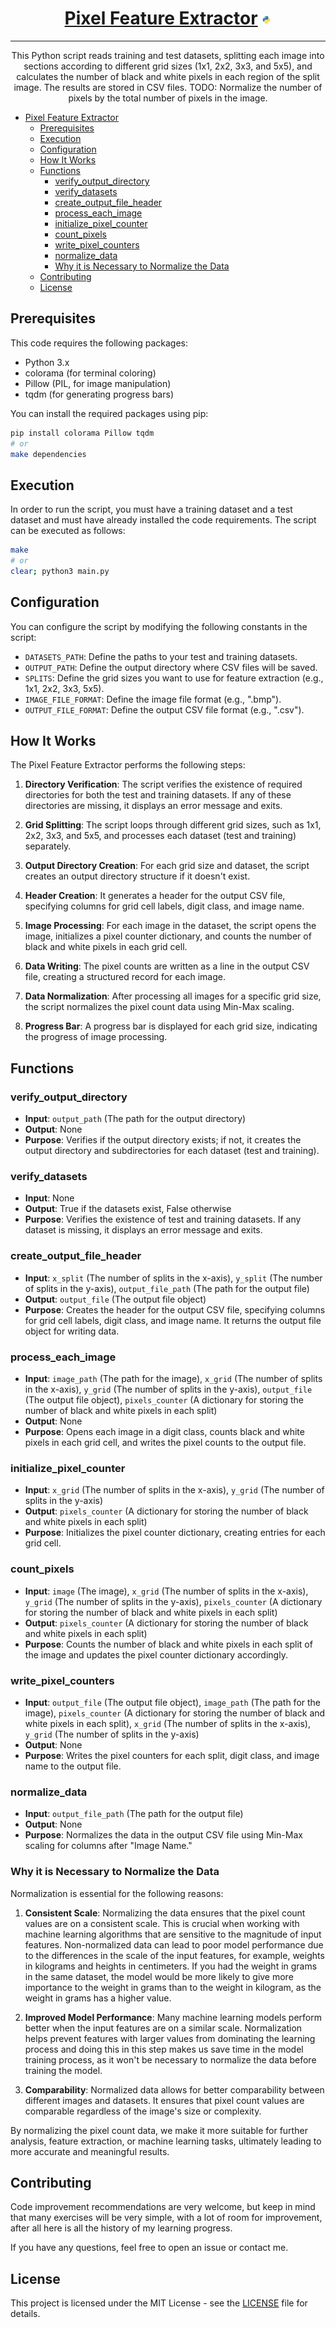 <div align="center">
  
# [Pixel Feature Extractor](https://github.com/BrenoFariasdaSilva/University/tree/main/Artificial%20Intelligence/Work%2001%20-%20Pixel%20Feature%20Extraction%20) <img src="https://github.com/devicons/devicon/blob/master/icons/python/python-original.svg"  width="3%" height="3%">

</div>

<div align="center">
  
---

This Python script reads training and test datasets, splitting each image into sections according to different grid sizes (1x1, 2x2, 3x3, and 5x5), and calculates the number of black and white pixels in each region of the split image. The results are stored in CSV files.
TODO: Normalize the number of pixels by the total number of pixels in the image.

</div>

- [Pixel Feature Extractor ](#pixel-feature-extractor-)
	- [Prerequisites](#prerequisites)
	- [Execution](#execution)
	- [Configuration](#configuration)
	- [How It Works](#how-it-works)
	- [Functions](#functions)
		- [verify\_output\_directory](#verify_output_directory)
		- [verify\_datasets](#verify_datasets)
		- [create\_output\_file\_header](#create_output_file_header)
		- [process\_each\_image](#process_each_image)
		- [initialize\_pixel\_counter](#initialize_pixel_counter)
		- [count\_pixels](#count_pixels)
		- [write\_pixel\_counters](#write_pixel_counters)
		- [normalize\_data](#normalize_data)
		- [Why it is Necessary to Normalize the Data](#why-it-is-necessary-to-normalize-the-data)
	- [Contributing](#contributing)
	- [License](#license)


## Prerequisites
This code requires the following packages:
- Python 3.x
- colorama (for terminal coloring)
- Pillow (PIL, for image manipulation)
- tqdm (for generating progress bars)

You can install the required packages using pip:

```bash
pip install colorama Pillow tqdm
# or
make dependencies
```

## Execution
In order to run the script, you must have a training dataset and a test dataset and must have already installed the code requirements. The script can be executed as follows:

```bash
make
# or
clear; python3 main.py
```

## Configuration

You can configure the script by modifying the following constants in the script:

- `DATASETS_PATH`: Define the paths to your test and training datasets.
- `OUTPUT_PATH`: Define the output directory where CSV files will be saved.
- `SPLITS`: Define the grid sizes you want to use for feature extraction (e.g., 1x1, 2x2, 3x3, 5x5).
- `IMAGE_FILE_FORMAT`: Define the image file format (e.g., ".bmp").
- `OUTPUT_FILE_FORMAT`: Define the output CSV file format (e.g., ".csv").

## How It Works

The Pixel Feature Extractor performs the following steps:

1. **Directory Verification**: The script verifies the existence of required directories for both the test and training datasets. If any of these directories are missing, it displays an error message and exits.

2. **Grid Splitting**: The script loops through different grid sizes, such as 1x1, 2x2, 3x3, and 5x5, and processes each dataset (test and training) separately.

3. **Output Directory Creation**: For each grid size and dataset, the script creates an output directory structure if it doesn't exist.

4. **Header Creation**: It generates a header for the output CSV file, specifying columns for grid cell labels, digit class, and image name.

5. **Image Processing**: For each image in the dataset, the script opens the image, initializes a pixel counter dictionary, and counts the number of black and white pixels in each grid cell.

6. **Data Writing**: The pixel counts are written as a line in the output CSV file, creating a structured record for each image.

7. **Data Normalization**: After processing all images for a specific grid size, the script normalizes the pixel count data using Min-Max scaling.

8. **Progress Bar**: A progress bar is displayed for each grid size, indicating the progress of image processing.

## Functions

### verify_output_directory

- **Input**: `output_path` (The path for the output directory)
- **Output**: None
- **Purpose**: Verifies if the output directory exists; if not, it creates the output directory and subdirectories for each dataset (test and training).

### verify_datasets

- **Input**: None
- **Output**: True if the datasets exist, False otherwise
- **Purpose**: Verifies the existence of test and training datasets. If any dataset is missing, it displays an error message and exits.

### create_output_file_header

- **Input**: `x_split` (The number of splits in the x-axis), `y_split` (The number of splits in the y-axis), `output_file_path` (The path for the output file)
- **Output**: `output_file` (The output file object)
- **Purpose**: Creates the header for the output CSV file, specifying columns for grid cell labels, digit class, and image name. It returns the output file object for writing data.

### process_each_image

- **Input**: `image_path` (The path for the image), `x_grid` (The number of splits in the x-axis), `y_grid` (The number of splits in the y-axis), `output_file` (The output file object), `pixels_counter` (A dictionary for storing the number of black and white pixels in each split)
- **Output**: None
- **Purpose**: Opens each image in a digit class, counts black and white pixels in each grid cell, and writes the pixel counts to the output file.

### initialize_pixel_counter

- **Input**: `x_grid` (The number of splits in the x-axis), `y_grid` (The number of splits in the y-axis)
- **Output**: `pixels_counter` (A dictionary for storing the number of black and white pixels in each split)
- **Purpose**: Initializes the pixel counter dictionary, creating entries for each grid cell.

### count_pixels

- **Input**: `image` (The image), `x_grid` (The number of splits in the x-axis), `y_grid` (The number of splits in the y-axis), `pixels_counter` (A dictionary for storing the number of black and white pixels in each split)
- **Output**: `pixels_counter` (A dictionary for storing the number of black and white pixels in each split)
- **Purpose**: Counts the number of black and white pixels in each split of the image and updates the pixel counter dictionary accordingly.

### write_pixel_counters

- **Input**: `output_file` (The output file object), `image_path` (The path for the image), `pixels_counter` (A dictionary for storing the number of black and white pixels in each split), `x_grid` (The number of splits in the x-axis), `y_grid` (The number of splits in the y-axis)
- **Output**: None
- **Purpose**: Writes the pixel counters for each split, digit class, and image name to the output file.

### normalize_data

- **Input**: `output_file_path` (The path for the output file)
- **Output**: None
- **Purpose**: Normalizes the data in the output CSV file using Min-Max scaling for columns after "Image Name."

### Why it is Necessary to Normalize the Data

Normalization is essential for the following reasons:

1. **Consistent Scale**: Normalizing the data ensures that the pixel count values are on a consistent scale. This is crucial when working with machine learning algorithms that are sensitive to the magnitude of input features. Non-normalized data can lead to poor model performance due to the differences in the scale of the input features, for example, weights in kilograms and heights in centimeters. If you had the weight in grams in the same dataset, the model would be more likely to give more importance to the weight in grams than to the weight in kilogram, as the weight in grams has a higher value.

2. **Improved Model Performance**: Many machine learning models perform better when the input features are on a similar scale. Normalization helps prevent features with larger values from dominating the learning process and doing this in this step makes us save time in the model training process, as it won't be necessary to normalize the data before training the model.

3. **Comparability**: Normalized data allows for better comparability between different images and datasets. It ensures that pixel count values are comparable regardless of the image's size or complexity.

By normalizing the pixel count data, we make it more suitable for further analysis, feature extraction, or machine learning tasks, ultimately leading to more accurate and meaningful results.

## Contributing
Code improvement recommendations are very welcome, but keep in mind that many exercises will be very simple, with a lot of room for improvement, after all here is all the history of my learning progress.

If you have any questions, feel free to open an issue or contact me.

## License
This project is licensed under the MIT License - see the [LICENSE](LICENSE) file for details.
